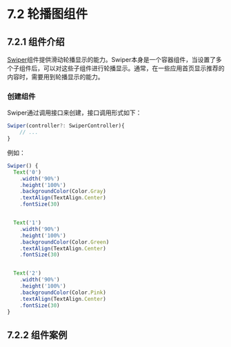 # 7.2 轮播图组件

## 7.2.1 组件介绍

[Swiper](https://developer.huawei.com/consumer/cn/doc/harmonyos-references/ts-container-swiper)组件提供滑动轮播显示的能力。Swiper本身是一个容器组件，当设置了多个子组件后，可以对这些子组件进行轮播显示。通常，在一些应用首页显示推荐的内容时，需要用到轮播显示的能力。

### 创建组件

Swiper通过调用接口来创建，接口调用形式如下：
```ts
Swiper(controller?: SwiperController){
	// ...
}
```

例如：
```ts
Swiper() {
  Text('0')
    .width('90%')
    .height('100%')
    .backgroundColor(Color.Gray)
    .textAlign(TextAlign.Center)
    .fontSize(30)


  Text('1')
    .width('90%')
    .height('100%')
    .backgroundColor(Color.Green)
    .textAlign(TextAlign.Center)
    .fontSize(30)


  Text('2')
    .width('90%')
    .height('100%')
    .backgroundColor(Color.Pink)
    .textAlign(TextAlign.Center)
    .fontSize(30)
}
```



## 7.2.2 组件案例
